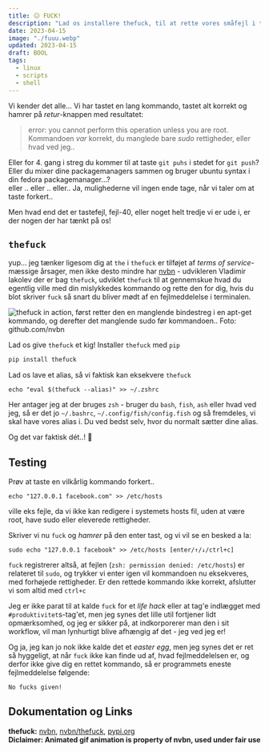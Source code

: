 ```yaml
---
title: 😑 FUCK!
description: "Lad os installere thefuck, til at rette vores småfejl i terminalen...!"
date: 2023-04-15
image: "./fuuu.webp"
updated: 2023-04-15
draft: BOOL
tags:
  - linux
  - scripts
  - shell
---
```

Vi kender det alle... Vi har tastet en lang kommando, tastet alt korrekt og hamrer på _retur_-knappen med resultatet:

> error: you cannot perform this operation unless you are root.
Kommandoen _var_ korrekt, du manglede bare _sudo_ rettigheder, eller hvad ved jeg..

Eller for 4. gang i streg du kommer til at taste `git puhs` i stedet for `git push`?  
Eller du mixer dine packagemanagers sammen og bruger ubuntu syntax i din fedora packagemanager...?  
eller .. eller .. eller.. Ja, mulighederne vil ingen ende tage, når vi taler om at taste forkert.. 

Men hvad end det er tastefejl, fejl-40, eller noget helt tredje vi er ude i, er der nogen der har tænkt på os!

## `thefuck`
yup... jeg tænker ligesom dig at `the` i `thefuck` er tilføjet af _terms of service_-mæssige årsager, men ikke desto mindre har [nvbn](https://github.com/nvbn) - udvikleren Vladimir Iakolev der er bag `thefuck`, udviklet `thefuck` til at gennemskue hvad du egentlig ville med din mislykkedes kommando og rette den for dig, hvis du blot skriver `fuck` så snart du bliver mødt af en fejlmeddelelse i terminalen.

![thefuck in action, først retter den en manglende bindestreg i en apt-get kommando, og derefter det manglende sudo før kommandoen.. Foto: github.com/nvbn](https://warehouse-camo.ingress.cmh1.psfhosted.org/5eabaddf9fa1f4e6a67150ff47ed45dcae8d288e/68747470733a2f2f7261772e67697468756275736572636f6e74656e742e636f6d2f6e76626e2f7468656675636b2f6d61737465722f6578616d706c652e676966)

Lad os give `thefuck` et kig! Installer `thefuck` med `pip`
```python
pip install thefuck
```

Lad os lave et alias, så vi faktisk kan eksekvere `thefuck`
``` shell
echo "eval $(thefuck --alias)" >> ~/.zshrc
```
Her antager jeg at der bruges `zsh` - bruger du `bash`, `fish`, `ash` eller hvad ved jeg, så er det jo `~/.bashrc`, `~/.config/fish/config.fish` og så fremdeles, vi skal have vores alias i. Du ved bedst selv, hvor du normalt sætter dine alias.

Og det var faktisk dét..! 🤷
## Testing
Prøv at taste en vilkårlig kommando forkert.. 
```shell
echo "127.0.0.1 facebook.com" >> /etc/hosts
```
ville eks fejle, da vi ikke kan redigere i systemets hosts fil, uden at være root, have sudo eller eleverede rettigheder.

Skriver vi nu `fuck` og _hamrer_ på den enter tast, og vi vil se en besked a la:
```shell
sudo echo "127.0.0.1 facebook" >> /etc/hosts [enter/↑/↓/ctrl+c]
```
`fuck` registrerer altså, at fejlen (`zsh: permission denied: /etc/hosts`) er relateret til `sudo`, og trykker vi enter igen vil kommandoen nu eksekveres, med forhøjede rettigheder. Er den rettede kommando ikke korrekt, afslutter vi som altid med `ctrl+c`

Jeg er ikke parat til at kalde `fuck` for et _life hack_ eller at tag'e indlægget med `#produktivitet`s-tag'et, men jeg synes det lille util fortjener lidt opmærksomhed, og jeg er sikker på, at indkorporerer man den i sit workflow, vil man lynhurtigt blive afhængig af det - jeg ved jeg er!

Og ja, jeg kan jo nok ikke kalde det et _easter egg_, men jeg synes det er ret så hyggeligt, at når `fuck` ikke kan finde ud af, hvad fejlmeddelelsen er, og derfor ikke give dig en rettet kommando, så er programmets eneste fejlmeddelelse følgende:
```shell
No fucks given!
```
## Dokumentation og Links
**thefuck:** [nvbn](https://github.com/nvbn), [nvbn/thefuck](https://github.com/nvbn/thefuck), [pypi.org](https://pypi.org/project/thefuck/)  
**Diclaimer: Animated gif animation is property of nvbn, used under fair use**
